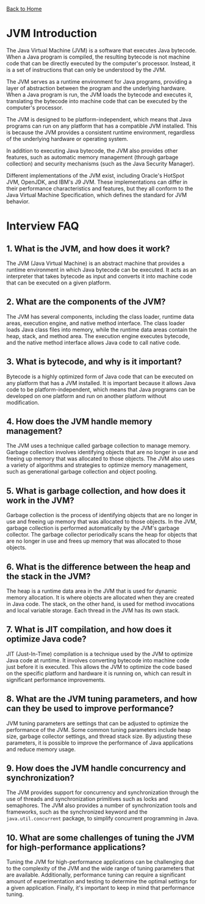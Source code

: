 [Back to Home](../README.md)
# JVM Introduction
The Java Virtual Machine (JVM) is a software 
that executes Java bytecode. 
When a Java program is compiled, 
the resulting bytecode is not machine code 
that can be directly executed by the computer's processor. 
Instead, it is a set of instructions 
that can only be understood by the JVM.

The JVM serves as a runtime environment for Java programs,
providing a layer of abstraction between the program 
and the underlying hardware. 
When a Java program is run, 
the JVM loads the bytecode and executes it, 
translating the bytecode into machine code 
that can be executed by the computer's processor.

The JVM is designed to be platform-independent, 
which means that Java programs can run on any platform
that has a compatible JVM installed.
This is because the JVM provides a consistent runtime environment, 
regardless of the underlying hardware or operating system.

In addition to executing Java bytecode, 
the JVM also provides other features, 
such as automatic memory management (through garbage collection) 
and security mechanisms (such as the Java Security Manager).

Different implementations of the JVM exist, 
including Oracle's HotSpot JVM, OpenJDK, 
and IBM's J9 JVM. 
These implementations can differ in their performance characteristics and features, 
but they all conform to the Java Virtual Machine Specification, 
which defines the standard for JVM behavior.

# Interview FAQ
## 1. What is the JVM, and how does it work?
The JVM (Java Virtual Machine) is an abstract machine 
that provides a runtime environment 
in which Java bytecode can be executed. 
It acts as an interpreter that takes bytecode as input 
and converts it into machine code that can be executed 
on a given platform.

## 2. What are the components of the JVM?
The JVM has several components, 
including the class loader, 
runtime data areas, execution engine, 
and native method interface. 
The class loader loads Java class files into memory, 
while the runtime data areas contain the heap, stack, and method area.
The execution engine executes bytecode, 
and the native method interface allows Java code to call native code.

## 3. What is bytecode, and why is it important?
Bytecode is a highly optimized form of Java code 
that can be executed on any platform that has a JVM installed. 
It is important because it allows Java code to be platform-independent, 
which means that Java programs can be developed 
on one platform and run on another platform without modification.

## 4. How does the JVM handle memory management?
The JVM uses a technique called garbage collection 
to manage memory. Garbage collection involves identifying objects 
that are no longer in use and freeing up memory 
that was allocated to those objects.
The JVM also uses a variety of algorithms 
and strategies to optimize memory management,
such as generational garbage collection 
and object pooling.

## 5. What is garbage collection, and how does it work in the JVM?
Garbage collection is the process of identifying objects
that are no longer in use and freeing up memory 
that was allocated to those objects. In the JVM, 
garbage collection is performed automatically 
by the JVM's garbage collector. 
The garbage collector periodically scans the heap for objects 
that are no longer in use and frees up memory 
that was allocated to those objects.

## 6. What is the difference between the heap and the stack in the JVM?
The heap is a runtime data area in the JVM 
that is used for dynamic memory allocation.
It is where objects are allocated 
when they are created in Java code. 
The stack, on the other hand, 
is used for method invocations 
and local variable storage. 
Each thread in the JVM has its own stack.

## 7. What is JIT compilation, and how does it optimize Java code?
JIT (Just-In-Time) compilation is a technique used 
by the JVM to optimize Java code at runtime. 
It involves converting bytecode into machine code just 
before it is executed. 
This allows the JVM to optimize the code based on the specific platform 
and hardware it is running on, 
which can result in significant performance improvements.

## 8. What are the JVM tuning parameters, and how can they be used to improve performance?
JVM tuning parameters are settings 
that can be adjusted to optimize the performance of the JVM.
Some common tuning parameters include heap size, 
garbage collector settings, and thread stack size. 
By adjusting these parameters, 
it is possible to improve the performance of Java applications
and reduce memory usage.

## 9. How does the JVM handle concurrency and synchronization?
The JVM provides support for concurrency 
and synchronization through the use of threads
and synchronization primitives such as locks and semaphores. 
The JVM also provides a number of synchronization tools and frameworks, 
such as the synchronized keyword and the `java.util.concurrent` package, 
to simplify concurrent programming in Java.

## 10. What are some challenges of tuning the JVM for high-performance applications?
Tuning the JVM for high-performance applications can be challenging 
due to the complexity of the JVM 
and the wide range of tuning parameters
that are available. Additionally, 
performance tuning can require a significant amount 
of experimentation and testing to determine the optimal settings 
for a given application. 
Finally, it's important to keep in mind 
that performance tuning.